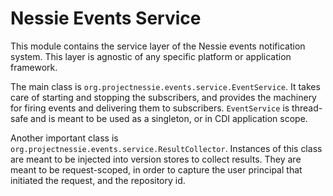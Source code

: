 # Nessie Events Service

This module contains the service layer of the Nessie events notification system. This layer is
agnostic of any specific platform or application framework.

The main class is `org.projectnessie.events.service.EventService`. It takes care of starting and
stopping the subscribers, and provides the machinery for firing events and delivering them to
subscribers. `EventService` is thread-safe and is meant to be used as a singleton, or in CDI 
application scope.

Another important class is `org.projectnessie.events.service.ResultCollector`. Instances of this 
class are meant to be injected into version stores to collect results. They are meant to be 
request-scoped, in order to capture the user principal that initiated the request, and the 
repository id.
